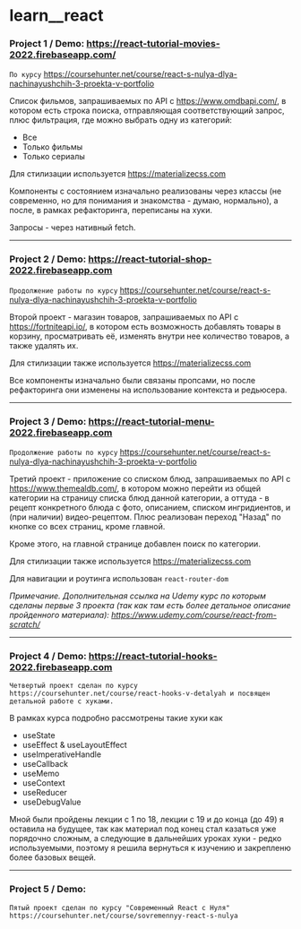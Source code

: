# learn__react
 
### Project 1 / Demo: https://react-tutorial-movies-2022.firebaseapp.com/

`По курсу` https://coursehunter.net/course/react-s-nulya-dlya-nachinayushchih-3-proekta-v-portfolio

Список фильмов, запрашиваемых по API с https://www.omdbapi.com/, в котором есть строка поиска, отправляющая соответствующий запрос, плюс фильтрация, где можно выбрать одну из категорий:
- Все
- Только фильмы
- Только сериалы

Для стилизации используется https://materializecss.com

Компоненты с состоянием изначально реализованы через классы (не современно, но для понимания и знакомства - думаю, нормально), а после, в рамках рефакторинга, переписаны на хуки.

Запросы - через нативный fetch.

---

### Project 2 / Demo: https://react-tutorial-shop-2022.firebaseapp.com

`Продолжение работы по курсу` https://coursehunter.net/course/react-s-nulya-dlya-nachinayushchih-3-proekta-v-portfolio

Второй проект - магазин товаров, запрашиваемых по API с https://fortniteapi.io/, в котором есть возможность добавлять товары в корзину, просматривать её, изменять внутри нее количество товаров, а также удалять их.

Для стилизации также используется https://materializecss.com

Все компоненты изначально были связаны пропсами, но после рефакторинга они изменены на использование контекста и редьюсера.

---

### Project 3 / Demo: https://react-tutorial-menu-2022.firebaseapp.com

`Продолжение работы по курсу` https://coursehunter.net/course/react-s-nulya-dlya-nachinayushchih-3-proekta-v-portfolio

Третий проект - приложение cо списком блюд, запрашиваемых по API с https://www.themealdb.com/, в котором можно перейти из общей категории на страницу списка блюд данной категории, а оттуда - в рецепт конкретного блюда с фото, описанием, списком ингридиентов, и (при наличии) видео-рецептом. Плюс реализован переход "Назад" по кнопке со всех страниц, кроме главной.

Кроме этого, на главной странице добавлен поиск по категории.

Для стилизации также используется https://materializecss.com

Для навигации и роутинга использован `react-router-dom`



_*Примечание.* Дополнительная ссылка на Udemy курс по которым сделаны первые 3 проекта (так как там есть более детальное описание пройденного материала):
https://www.udemy.com/course/react-from-scratch/_

---

### Project 4 / Demo: https://react-tutorial-hooks-2022.firebaseapp.com

`Четвертый проект сделан по курсу https://coursehunter.net/course/react-hooks-v-detalyah и посвящен детальной работе с хуками.`

В рамках курса подробно рассмотрены такие хуки как
- useState
- useEffect & useLayoutEffect
- useImperativeHandle
- useCallback
- useMemo
- useContext
- useReducer
- useDebugValue

Мной были пройдены лекции с 1 по 18, лекции с 19 и до конца (до 49) я оставила на будущее, так как материал под конец стал казаться уже порядочно сложным, а следующие в дальнейших уроках хуки - редко используемыми, поэтому я решила вернуться к изучению и закрепленю более базовых вещей.


---

### Project 5 / Demo: 

`Пятый проект сделан по курсу "Современный React с Нуля" https://coursehunter.net/course/sovremennyy-react-s-nulya`

